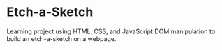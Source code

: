 # Etch-a-Sketch
Learning project using HTML, CSS, and JavaScript DOM manipulation to build an etch-a-sketch on a webpage.
